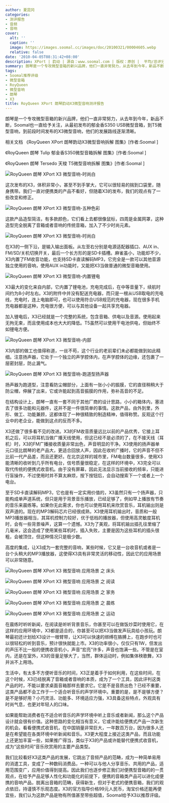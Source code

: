 ```yaml
---
author: 夏昆冈
categories:
- 测评报告
- 音频
- 音响
cover:
  alt: ''
  caption: ''
  image: https://images.soomal.cc/images/doc/20100321/00004605.webp
  relative: false
date: '2010-04-05T08:31:42+08:00'
description: XPort | 韵动 | 源自：www.soomal.com | 版权：原创 |  平均/总评分：09.67/58
summary: 朗琴是一个专攻微型音箱的新兴品牌，他们一直非常努力，从去年到今年，新品不断，Soomal也一直给予关注，从最初发布的郁金香S350 USB微型音箱，到T5微型音响，到前段时间发布的X3微型音响，他们的发展路线逐渐清晰。X3体积非常小，甚至不到手掌大，它可以很轻易的揣到口袋里，随身携带。我们一直对便携类的产品不看好，但随着X3的发布，我们的观点有了一些改变和修正。
tags:
- Soomal推荐评级
- 微型音箱
- RoyQueen
- 微型音响
- 朗琴
- X3
title: RoyQueen XPort 朗琴韵动X3微型音响测评报告
---
```


朗琴是一个专攻微型音箱的新兴品牌，他们一直非常努力，从去年到今年，新品不断，Soomal也一直给予关注，从最初发布的郁金香S350 USB微型音箱，到T5微型音响，到前段时间发布的X3微型音响，他们的发展路线逐渐清晰。



相关文档
《RoyQueen XPort 朗琴韵动X3微型音响拆解 图集》[作者:Soomal ]

《RoyQueen 朗琴 Tulip 郁金香S350微型音箱拆解 图集》[作者:Soomal ]

《RoyQueen 朗琴 Tersedo 天梭 T5微型音响拆解 图集》[作者:Soomal ]



![RoyQueen 朗琴 XPort X3 微型音响-时尚白](https://images.soomal.cc/images/doc/20100321/00004612.webp)



这次发布的X3，体积非常小，甚至不到手掌大，它可以很轻易的揣到口袋里，随身携带。我们一直对便携类的产品不看好，但随着X3的发布，我们的观点有了一些改变和修正。



![RoyQueen 朗琴 XPort X3 微型音响-五种色彩](https://images.soomal.cc/images/doc/20100321/00004607.webp)



这款产品造型简洁，有多款颜色，它们看上去都很像鼠标，四周是金属网罩，这种造型完全脱离了音箱或者音响的传统音箱，加入了不少时尚元素。



![RoyQueen 朗琴 XPort X3 微型音响-时尚白](https://images.soomal.cc/images/doc/20100321/00004598.webp)



在X3的一侧下沿，是输入输出面板。从左至右分别是电源适配器插口、AUX 
in、FM/SD/关机切换开关，最后一个长方形的是SD卡插槽。麻雀虽小，功能却不少，X3内置了FM收音功能，也支持SD卡直读解码MP3，它完全是一款可以其他音源独立使用的音响，使用AUX 
in功能时，又能把X3当做普通的微型音箱使用。



![RoyQueen 朗琴 XPort X3 微型音响-内置锂电](https://images.soomal.cc/images/doc/20100321/00004621.webp)



X3最大的变化来自内部，它内置了锂电池，充电完成后，在中等音量下，续航时间约为8小时左右。X3的附件中并没有配送充电器，而只是一根从USB取电的充电线，充电时，连上电脑即可，也可以使用符合USB规范的充电器，现在很多手机充电器都是这种，充电很方便，可以与其他设备一起共享充电器。



加入锂电后，X3已经就是一个完整的系统，包含音箱、供电以及音源。使用起来无拘无束，而且使用成本也大大的降低。T5虽然可以使用干电池供电，但始终不如锂电方便。



![RoyQueen 朗琴 XPort X3 微型音响-内部](https://images.soomal.cc/images/doc/20100321/00004617.webp)



X3内部的做工也值得称道，一丝不苟，这个行业的老前辈们未必都能做到如此精细。注意扬声器，它处于一个独立的声学腔体内，在声学腔体的边缘，还包裹了一层密封层，防止漏气。



![RoyQueen 朗琴 XPort X3 微型音响-跑道型扬声器](https://images.soomal.cc/images/doc/20100321/00004620.webp)



扬声器为跑道型，注意看防尘帽部分，上面有一张小小的振膜，它的直径稍稍大于防尘帽，伸展了出来，它或许能起到高音振膜的作用，弥补高音的不足。



在结构设计上，朗琴一直有一套不同于其他厂商的设计思路，小小的箱体内，塞进去了很多功能和元器件，这并不是一件很简单的事情。这款产品，由外到里，外形、做工、功能兼顾，这都体现了一种很精致的制造精神，值得称赞。反观这个行业中的老企业，能做到这点的反而不多。



X3还做了很多看不见的改进。X3的FM收音质量远比以前的产品优秀，它接上耳机之后，可以将耳机当做广播天线使用，但这已经不是必须的了，在不接天线（耳机）时，X3的FM广播接收质量非常出色，声音明显的干净。X3使用的扬声器单元口径比朗琴的老产品大，更适合回放人声，因此在收听广播时，它的声音不但不比前一代产品差，而且还更好。在北京这样的城市里，FM电台数量很多，使用X3能清晰的收听到几乎所有电台，信号质量很稳定，在这样的环境中，X3完全可以取代传统的便携式收音机。由于没有屏幕，因此无法显示当前接收的频率，只能进行盲操作，不过使用时并不算太麻烦，按下按钮后，会自动搜索下一个或者上一个电台。



至于SD卡直读解码MP3，它也是有一定实用价值的，X3虽然只有一个扬声器，只能构成单声道系统，但只是用于背景音乐播放，已经足够了，例如早上播放有节奏的音乐来晨练等。如果你无此需求，你也可以使用耳机来欣赏音乐，耳机输出则是双声道的。现在的MP3解码芯片已经很成熟，X3使用耳机输出时，音质和一般MP3播放器相当，其耳机控制力较好，优于低档的播放器，但使用高灵敏度耳机时，会有一些背景噪声，这算一个遗憾。X3为了美观，将耳机输出插孔往里缩了几毫米，这会造成了使用某些耳机时，插入失败，主要是因为这些耳机的插头很粗，会被顶住，但这种情况只是极少数。



高度的集成，让X3成为一套完整的音响，某些时候，它又是一台收音机或者是一台个头稍大的MP3播放器，这使得X3具有非常灵活的移动性，因此它的应用场景可以非常随意。



![RoyQueen 朗琴 XPort X3 微型音响 应用场景 之 床头](https://images.soomal.cc/images/doc/20100323/00004663.webp)



![RoyQueen 朗琴 XPort X3 微型音响 应用场景 之 阅读](https://images.soomal.cc/images/doc/20100323/00004664.webp)



![RoyQueen 朗琴 XPort X3 微型音响 应用场景 之 家务](https://images.soomal.cc/images/doc/20100323/00004665.webp)



![RoyQueen 朗琴 XPort X3 微型音响 应用场景 之 晨练](https://images.soomal.cc/images/doc/20100323/00004666.webp)



![RoyQueen 朗琴 XPort X3 微型音响 应用场景 之 运动](https://images.soomal.cc/images/doc/20100323/00004667.webp)



在晨练时听听新闻，在阅读是听听背景音乐，你甚至可以在做饭炒菜时使用它，在这样的应用环境中，X3都是适合的，你甚至可以把X3当做发声玩具给小孩玩。朗琴最初还计划给X3设计一根臂带，让X3可以快速的绑缚在胳膊上，在跑步时也可以很轻松的听到音乐，预计很快就能上市。X3的功率很小，仅仅只有1W，但发出的声压不比一般的便携收音机小，声音“宏亮”许多，声音也饱满一些。不管是在室内，还是在室外，X3的音量足够大了，当然，群体运动时，例如集体秧歌舞，X3并派不上用场。



生活中，有太多不方便听音乐的时间，X3正是着手于如何利用，在这些时间，在这个时候，X3已经脱离了音箱或者音响的本质，成为了一个工具，因此评判这类产品的时，不能以要求桌面音箱那样去要求它。它是不是音质出色？已经不重要，这类产品都不会工作于一个适合听音乐的声学环境中。重要的是，是不是够方便？是不是够好用？小巧灵活、功能多、环境适应力强，X3具备这些特点，外观具有时尚气息，也更对年轻人的口味。



如果能帮助消费者在不适合听音乐的声学环境中听上音乐或者新闻，那么这个产品设计就会很有价值。这种思路的变化相当有意义，它或许能给便携式产品一次新生的机会。看看便携式收音机，在中国销量非常巨大，一年数百万台，因为很多人还是在希望能在各类环境中听新闻和音乐。X3更大程度上接近这类产品，而且功能上还更加丰富一些，如果推广得当，类似于X3的产品或许能替代便携式收音机，成为“这些时间”音乐欣赏用的主要产品类型。



我们比较看好X3这类产品的发展，它跳出了音频产品的范畴，成为一种简单易用的消遣工具，变成了一种数码消费品，一种可以与他人分享音乐、共用的产品，适用范围变广，应用价值得到提高。因此我们也逐步修正我们对便携型音箱的的一贯观点，在给予产品足够人性化和功能化的前提下，便携的音箱类产品可以进化成便携的音响产品，脱离出音箱的范畴，获得新生，但对于老式的便携音箱，我们的观点依旧，持谨慎不乐观态度。X3的官方指导价格99元人民币，淘宝价格还能再便宜些，我们认为这款产品是物有所值甚至带些超值，Soomal给予X3以推荐评级。